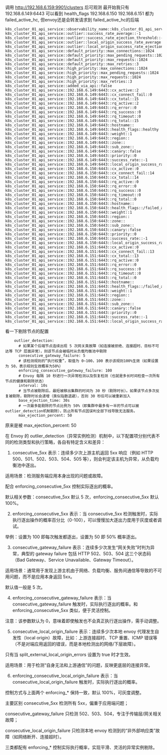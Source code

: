 
调用 http://192.168.6.159:9901/clusters 后可观测
最开始我只有  192.168.6.149:6443
可以看到 health_flags 
192.168.6.150
192.168.6.151
都为failed_active_hc, 但envoy还是会转发请求到 failed_active_hc的后端 

```
k8s_cluster_01_api_service::observability_name::k8s_cluster_01_api_service
k8s_cluster_01_api_service::outlier::success_rate_average::-1
k8s_cluster_01_api_service::outlier::success_rate_ejection_threshold::-1
k8s_cluster_01_api_service::outlier::local_origin_success_rate_average::-1
k8s_cluster_01_api_service::outlier::local_origin_success_rate_ejection_threshold::-1
k8s_cluster_01_api_service::default_priority::max_connections::1024
k8s_cluster_01_api_service::default_priority::max_pending_requests::1024
k8s_cluster_01_api_service::default_priority::max_requests::1024
k8s_cluster_01_api_service::default_priority::max_retries::3
k8s_cluster_01_api_service::high_priority::max_connections::1024
k8s_cluster_01_api_service::high_priority::max_pending_requests::1024
k8s_cluster_01_api_service::high_priority::max_requests::1024
k8s_cluster_01_api_service::high_priority::max_retries::3
k8s_cluster_01_api_service::added_via_api::false
k8s_cluster_01_api_service::192.168.6.149:6443::cx_active::2
k8s_cluster_01_api_service::192.168.6.149:6443::cx_connect_fail::0
k8s_cluster_01_api_service::192.168.6.149:6443::cx_total::15
k8s_cluster_01_api_service::192.168.6.149:6443::rq_active::2
k8s_cluster_01_api_service::192.168.6.149:6443::rq_error::0
k8s_cluster_01_api_service::192.168.6.149:6443::rq_success::0
k8s_cluster_01_api_service::192.168.6.149:6443::rq_timeout::0
k8s_cluster_01_api_service::192.168.6.149:6443::rq_total::15
k8s_cluster_01_api_service::192.168.6.149:6443::hostname::
k8s_cluster_01_api_service::192.168.6.149:6443::health_flags::healthy
k8s_cluster_01_api_service::192.168.6.149:6443::weight::1
k8s_cluster_01_api_service::192.168.6.149:6443::region::
k8s_cluster_01_api_service::192.168.6.149:6443::zone::
k8s_cluster_01_api_service::192.168.6.149:6443::sub_zone::
k8s_cluster_01_api_service::192.168.6.149:6443::canary::false
k8s_cluster_01_api_service::192.168.6.149:6443::priority::0
k8s_cluster_01_api_service::192.168.6.149:6443::success_rate::-1
k8s_cluster_01_api_service::192.168.6.149:6443::local_origin_success_rate::-1
k8s_cluster_01_api_service::192.168.6.150:6443::cx_active::0
k8s_cluster_01_api_service::192.168.6.150:6443::cx_connect_fail::14
k8s_cluster_01_api_service::192.168.6.150:6443::cx_total::14
k8s_cluster_01_api_service::192.168.6.150:6443::rq_active::0
k8s_cluster_01_api_service::192.168.6.150:6443::rq_error::0
k8s_cluster_01_api_service::192.168.6.150:6443::rq_success::0
k8s_cluster_01_api_service::192.168.6.150:6443::rq_timeout::0
k8s_cluster_01_api_service::192.168.6.150:6443::rq_total::0
k8s_cluster_01_api_service::192.168.6.150:6443::hostname::
k8s_cluster_01_api_service::192.168.6.150:6443::health_flags::/failed_active_hc
k8s_cluster_01_api_service::192.168.6.150:6443::weight::1
k8s_cluster_01_api_service::192.168.6.150:6443::region::
k8s_cluster_01_api_service::192.168.6.150:6443::zone::
k8s_cluster_01_api_service::192.168.6.150:6443::sub_zone::
k8s_cluster_01_api_service::192.168.6.150:6443::canary::false
k8s_cluster_01_api_service::192.168.6.150:6443::priority::0
k8s_cluster_01_api_service::192.168.6.150:6443::success_rate::-1
k8s_cluster_01_api_service::192.168.6.150:6443::local_origin_success_rate::-1
k8s_cluster_01_api_service::192.168.6.151:6443::cx_active::0
k8s_cluster_01_api_service::192.168.6.151:6443::cx_connect_fail::13
k8s_cluster_01_api_service::192.168.6.151:6443::cx_total::13
k8s_cluster_01_api_service::192.168.6.151:6443::rq_active::0
k8s_cluster_01_api_service::192.168.6.151:6443::rq_error::0
k8s_cluster_01_api_service::192.168.6.151:6443::rq_success::0
k8s_cluster_01_api_service::192.168.6.151:6443::rq_timeout::0
k8s_cluster_01_api_service::192.168.6.151:6443::rq_total::0
k8s_cluster_01_api_service::192.168.6.151:6443::hostname::
k8s_cluster_01_api_service::192.168.6.151:6443::health_flags::/failed_active_hc
k8s_cluster_01_api_service::192.168.6.151:6443::weight::1
k8s_cluster_01_api_service::192.168.6.151:6443::region::
k8s_cluster_01_api_service::192.168.6.151:6443::zone::
k8s_cluster_01_api_service::192.168.6.151:6443::sub_zone::
k8s_cluster_01_api_service::192.168.6.151:6443::canary::false
k8s_cluster_01_api_service::192.168.6.151:6443::priority::0
k8s_cluster_01_api_service::192.168.6.151:6443::success_rate::-1
k8s_cluster_01_api_service::192.168.6.151:6443::local_origin_success_rate::-1
```

看一下剔除节点的配置
```
    outlier_detection:
      # 如果某个后端节点连续出现 5 次网关类故障（如连接被拒绝、连接超时、目标不可达等 TCP 层面异常），则该节点会被临时从负载均衡池中剔除
      consecutive_gateway_failure: 5 
      # 该检测规则的“执行权重”，取值为 0~100，100 表示该规则100%生效（如果设置为 50，表示规则生效概率为50%）
      enforcing_consecutive_gateway_failure: 100 
      # Envoy 每隔 10 秒进行一次异常检测以及恢复检测（也就是多长时间检查一次所有节点的健康和剔除状态）
      interval: 10s 
      # 当节点被剔除后，最短被移出集群的时间为 30 秒（剔除时长）。如果该节点多次反复被剔除，剔除时长会递增（类似指数退避），否则 30 秒后可以被重新加入
      base_ejection_time: 30s 
      # 一次最多能剔除的节点比例为 50%（即集群中最多有一半的节点可以被outlier_detection机制剔除），防止所有节点因误判全部下线导致无法服务。
      max_ejection_percent: 50 
```

原来是被 max_ejection_percent: 50  


在 Envoy 的 outlier_detection（异常实例检测）机制中，以下配置项分别代表不同的检测类型和执行策略，各自有特定含义和差异：

1. consecutive_5xx
表示：连续多少次上游主机返回 5xx 响应（例如 HTTP 500、501、502、503、504、505 等），则会判定该主机为异常，从负载均衡池中逐出。

适用场景：检测服务端应用本身出现的问题或故障。

配合 enforcing_consecutive_5xx 控制实际逐出的概率。

默认相关参数：consecutive_5xx 默认 5 次，enforcing_consecutive_5xx 默认 100%。

2. enforcing_consecutive_5xx
表示：当 consecutive_5xx 检测触发时，实际执行逐出操作的概率百分比（0-100），可以慢慢加大逐出力度用于灰度或者调试。

举例：设置为 100 即每次触发都逐出，设置为 50 即 50% 概率逐出。

3. consecutive_gateway_failure
表示：连续多少次发生“网关失败”时判为异常，典型的 gateway failure 包括 HTTP 502、503、504 这三个状态码（Bad Gateway、Service Unavailable、Gateway Timeout）。

适用场景：通常用于发现上游主机由于网络、负载均衡、服务间通信等导致的不可用问题，而不是应用本身返回 5xx。

默认值一般是 5 次。

4. enforcing_consecutive_gateway_failure
表示：当 consecutive_gateway_failure 触发时，实际执行逐出的概率。和 enforcing_consecutive_5xx 类似，便于灵活控制。

注意：该参数默认为 0，意味着即使触发也不会真正执行逐出操作，需手动调整。

5. consecutive_local_origin_failure
表示：连续多少次本地 envoy 代理发生自发性（local origin）故障，比如：上游连接超时、TCP 重置、ICMP 错误等（不是对端应用返回的错误，而是本地检测出的网络/下层故障）。

只有当 split_external_local_origin_errors 设置为 true 时才生效。

适用场景：用于检测“自身无法和上游通信”的问题，反映更底层的连接异常。

6. enforcing_consecutive_local_origin_failure
表示：当 consecutive_local_origin_failure 触发时，实际执行逐出的概率。

控制方式与上面两个 enforcing_* 保持一致，默认 100%，可灰度调整。

主要区别
consecutive_5xx 检测所有 5xx，偏重于应用端问题；

consecutive_gateway_failure 只检测 502、503、504，专注于传输层/网关相关故障；

consecutive_local_origin_failure 只检测本地 envoy 检测到的“非外部响应类”故障（如网络断开、连接超时）。

三类都配有 enforcing_* 控制实际执行概率，实现平滑、灵活的异常实例剔除。